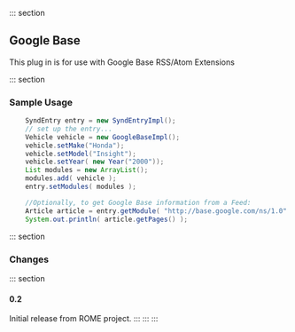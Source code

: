 ::: section
## Google Base

This plug in is for use with Google Base RSS/Atom Extensions

::: section
### Sample Usage

```java
    SyndEntry entry = new SyndEntryImpl();
    // set up the entry...
    Vehicle vehicle = new GoogleBaseImpl();
    vehicle.setMake("Honda");
    vehicle.setModel("Insight");
    vehicle.setYear( new Year("2000"));
    List modules = new ArrayList();
    modules.add( vehicle );
    entry.setModules( modules );

    //Optionally, to get Google Base information from a Feed:
    Article article = entry.getModule( "http://base.google.com/ns/1.0" );
    System.out.println( article.getPages() );
```

::: section
### Changes

::: section
#### 0.2

Initial release from ROME project.
:::
:::
:::
